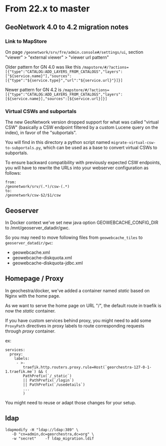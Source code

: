 # From 22.x to master

## GeoNetwork 4.0 to 4.2 migration notes

### Link to MapStore

On page ```/geonetwork/srv/fre/admin.console#/settings/ui```, section "viewer" > "external viewer" > "viewer url pattern"

Older pattern for GN 4.0 was like this ```/mapstore/#/?actions=[{"type":"CATALOG:ADD_LAYERS_FROM_CATALOGS","layers":["${service.name}"],"sources":[{"type":"${service.type}","url":"${service.url}"}]}]```

Newer pattern for GN 4.2 is ```/mapstore/#/?actions=[{"type":"CATALOG:ADD_LAYERS_FROM_CATALOGS","layers":[${service.name}],"sources":[${service.url}]}]```

### Virtual CSWs and subportals

The new GeoNetwork version dropped support for what was called "virtual CSW" (basically
a CSW endpoint filtered by a custom Lucene query on the index), in favor of the "subportals".

You will find in this directory a python script named `migrate-virtual-csw-to-subportals.py`,
which can be used as a base to convert virtual CSWs to subportals.

To ensure backward compatibility with previously expected CSW endpoints, you will have to rewrite the
URLs into your webserver configuration as follows:

```
from:
/geonetwork/srv/(.*)/csw-(.*)
to:
/geonetwork/csw-$2/$1/csw
```

## Geoserver

In Docker context we've set new java option GEOWEBCACHE_CONFIG_DIR to /mnt/geoserver_datadir/gwc.

So you may need to move following files from `geowebcache_tiles` to `geoserver_datadir/gwc`:
- geowebcache.xml
- geowebcache-diskquota.xml
- geowebcache-diskquota-jdbc.xml

## Homepage / Proxy

In geochestra/docker, we've added a container named *static* based on Nginx with the home page.

As we want to serve the home page on URL "/", the default route in traefik is now the *static* container.

If you have custom services behind proxy, you might need to add some `ProxyPath` directives in proxy labels to route corresponding requests through *proxy* container.

ex:

```
services:
  proxy:
    labels:
     - >-
        traefik.http.routers.proxy.rule=Host(`georchestra-127-0-1-1.traefik.me`) && (
        PathPrefix(`/_static`)
        || PathPrefix(`/login`)
        || PathPrefix(`/usedetails`)
        ...
        )
```

You might need to reuse or adapt those changes for your setup.


## ldap

```
ldapmodify -H "ldap://ldap:389" \
   -D "cn=admin,dc=georchestra,dc=org" \
   -w "secret"    -f ldap_migration.ldif 
```
